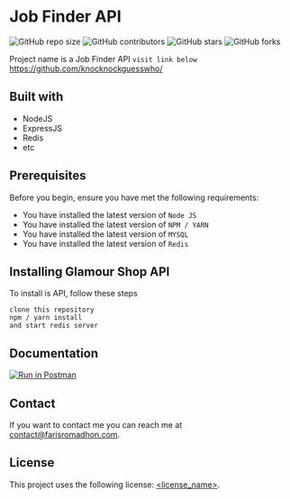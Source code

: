 # Job Finder API

<!--- These are examples. See https://shields.io for others or to customize this set of shields. You might want to include dependencies, project status and licence info here --->
![GitHub repo size](https://img.shields.io/github/repo-size/knocknockguesswho/job-finder-api)
![GitHub contributors](https://img.shields.io/github/contributors/knocknockguesswho/job-finder-api)
![GitHub stars](https://img.shields.io/github/stars/knocknockguesswho/job-finder-api?style=social)
![GitHub forks](https://img.shields.io/github/forks/knocknockguesswho/job-finder-api?style=social)

Project name is a Job Finder API
`visit link below`
https://github.com/knocknockguesswho/

## Built with
* NodeJS
* ExpressJS
* Redis
* etc

## Prerequisites

Before you begin, ensure you have met the following requirements:
<!--- These are just example requirements. Add, duplicate or remove as required --->
* You have installed the latest version of `Node JS`
* You have installed the latest version of `NPM / YARN`
* You have installed the latest version of `MYSQL`
* You have installed the latest version of `Redis`

## Installing Glamour Shop API

To install is API, follow these steps
```
clone this repository
npm / yarn install
and start redis server
```

## Documentation
[![Run in Postman](https://run.pstmn.io/button.svg)](https://app.getpostman.com/run-collection/93259e9e650a76de2222)




## Contact

If you want to contact me you can reach me at <contact@farisromadhon.com>.

## License
<!--- If you're not sure which open license to use see https://choosealicense.com/--->

This project uses the following license: [<license_name>](<link>).
